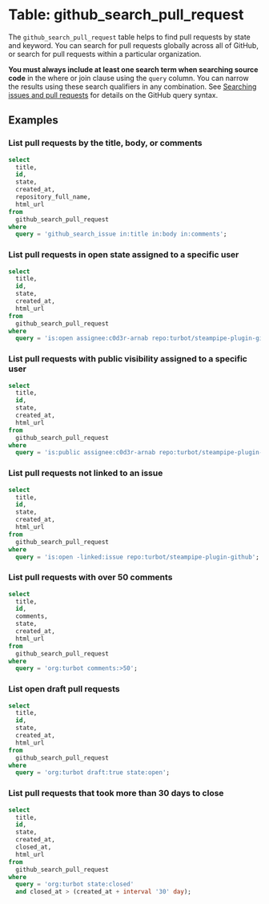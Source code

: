 # Table: github_search_pull_request

The `github_search_pull_request` table helps to find pull requests by state and keyword. You can search for pull requests globally across all of GitHub, or search for pull requests within a particular organization.

 **You must always include at least one search term when searching source code** in the where or join clause using the `query` column. You can narrow the results using these search qualifiers in any combination. See [Searching issues and pull requests](https://docs.github.com/search-github/searching-on-github/searching-issues-and-pull-requests) for details on the GitHub query syntax.

## Examples

### List pull requests by the title, body, or comments

```sql
select
  title,
  id,
  state,
  created_at,
  repository_full_name,
  html_url
from
  github_search_pull_request
where
  query = 'github_search_issue in:title in:body in:comments';
```

### List pull requests in open state assigned to a specific user

```sql
select
  title,
  id,
  state,
  created_at,
  html_url
from
  github_search_pull_request
where
  query = 'is:open assignee:c0d3r-arnab repo:turbot/steampipe-plugin-github';
```

### List pull requests with public visibility assigned to a specific user

```sql
select
  title,
  id,
  state,
  created_at,
  html_url
from
  github_search_pull_request
where
  query = 'is:public assignee:c0d3r-arnab repo:turbot/steampipe-plugin-github';
```

### List pull requests not linked to an issue

```sql
select
  title,
  id,
  state,
  created_at,
  html_url
from
  github_search_pull_request
where
  query = 'is:open -linked:issue repo:turbot/steampipe-plugin-github';
```

### List pull requests with over 50 comments

```sql
select
  title,
  id,
  comments,
  state,
  created_at,
  html_url
from
  github_search_pull_request
where
  query = 'org:turbot comments:>50';
```

### List open draft pull requests

```sql
select
  title,
  id,
  state,
  created_at,
  html_url
from
  github_search_pull_request
where
  query = 'org:turbot draft:true state:open';
```

### List pull requests that took more than 30 days to close

```sql
select
  title,
  id,
  state,
  created_at,
  closed_at,
  html_url
from
  github_search_pull_request
where
  query = 'org:turbot state:closed'
  and closed_at > (created_at + interval '30' day);
```
